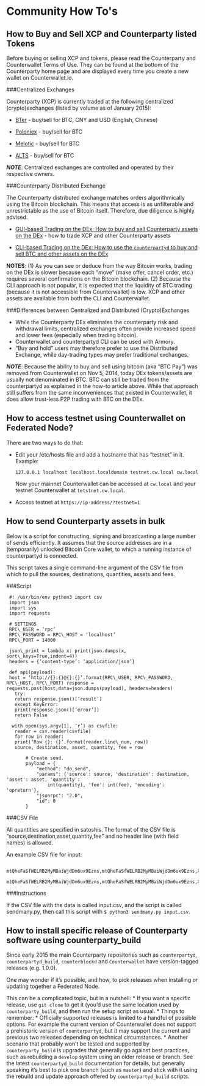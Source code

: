 Community How To's
==================

How to Buy and Sell XCP and Counterparty listed Tokens
-------------------------------------------------------

Before buying or selling XCP and tokens, please read the Counterparty
and Counterwallet Terms of Use. They can be found at the bottom of the
Counterparty home page and are displayed every time you create a new
wallet on Counterwallet.io.

###Centralized Exchanges

Counterparty (XCP) is currently traded at the following centralized (crypto)exchanges (listed by volume as of January 2015): 

* [BTer](https://bter.com/trade/xcp_btc) - buy/sell for BTC, CNY and USD (English, Chinese) 

* [Poloniex](https://poloniex.com/exchange/btc_xcp) - buy/sell for BTC 

* [Melotic](https://www.melotic.com/markets/xcp-btc) - buy/sell for BTC 

* [ALTS](https://alts.trade/trade/XCP/BTC) - buy/sell for BTC

***NOTE***: Centralized exchanges are controlled and operated by their
respective owners.

###Counterparty Distributed Exchange

The Counterparty distributed exchange matches orders algorithmically using the Bitcoin blockchain. This means that access is as unfilterable and unrestrictable as the use of Bitcoin itself. Therefore, due diligence is highly advised.

-  [GUI-based Trading on the DEx: How to buy and sell Counterparty assets on the DEx](http://support.counterparty.io/solution/categories/5000013624/folders/5000021046/articles/5000527145-buy-and-sell-assets-tokens-on-the-dex-using-xcp) - how to trade XCP and other Counterparty assets

- [CLI-based Trading on the DEx: How to use the ``counterpartyd`` to buy and sell BTC and other assets on the DEx](http://support.counterparty.io/support/solutions/articles/5000499251-manual-btc-sell-ing-on-the-counterparty-distributed-exchange-dex-using-counterpartyd)

**NOTES**: (1) As you can see or deduce from the way Bitcoin works,
trading on the DEx is slower because each “move” (make offer, cancel
order, etc.) requires several confirmations on the Bitcoin blockchain.
(2) Because the CLI approach is not popular, it is expected that the
liquidity of BTC trading (because it is not accessible from
Counterwallet) is low. XCP and other assets are available from both the
CLI and Counterwallet.

###Differences between Centralized and Distributed (Crypto)Exchanges

-  While the Counterparty DEx eliminates the counterparty risk and
   withdrawal limits, centralized exchanges often provide increased
   speed and lower fees (especially when trading bitcoin).
-  Counterwallet and counterpartyd CLI can be used with Armory.
-  “Buy and hold” users may therefore prefer to use the Distributed
   Exchange, while day-trading types may prefer traditional exchanges.

***NOTE***: Because the ability to buy and sell using bitcoin (aka “BTC
Pay”) was removed from Counterwallet on Nov 5, 2014, today DEx
tokens/assets are usually not denominated in BTC. BTC can still be
traded from the counterpartyd as explained in the how-to article above.
While that approach still suffers from the same inconveniences that
existed in Counterwallet, it does allow trust-less P2P trading with BTC
on the DEx.


How to access testnet using Counterwallet on Federated Node?
------------------------------------------------------------

There are two ways to do that:

-  Edit your /etc/hosts file and add a hostname that has “testnet” in
   it. Example:

       127.0.0.1 localhost localhost.localdomain testnet.cw.local cw.local

   Now your mainnet Counterwallet can be accessed at ``cw.local`` and
   your testnet Counterwallet at ``tetstnet.cw.local``.
-  Access testnet at ``https://ip-address/?testnet=1``

How to send Counterparty assets in bulk
---------------------------------------

Below is a script for constructing, signing and broadcasting a large
number of sends efficiently. It assumes that the source addresses are in
a (temporarily) unlocked Bitcoin Core wallet, to which a running
instance of counterpartyd is connected.

This script takes a single command-line argument of the CSV file from
which to pull the sources, destinations, quantities, assets and fees.

###Script
  

     #! /usr/bin/env python3 import csv
     import json
     import sys
     import requests
     
     # SETTINGS
     RPC\_USER = ‘rpc’
     RPC\_PASSWORD = RPC\_HOST = ‘localhost’
     RPC\_PORT = 14000
     
     json\_print = lambda x: print(json.dumps(x, sort\_keys=True,indent=4))
     headers = {‘content-type’: ‘application/json’}
     
     def api(payload):
     host = ‘http://{}:{}@{}:{}’.format(RPC\_USER, RPC\_PASSWORD, RPC\_HOST, RPC\_PORT) response = requests.post(host,data=json.dumps(payload), headers=headers)
       try:
       return response.json()[‘result’]
       except KeyError:
       print(response.json()[‘error’])
       return False
     
      with open(sys.argv[1], ‘r’) as csvfile:
       reader = csv.reader(csvfile)
       for row in reader:
       print(‘Row {}: {}’.format(reader.line\_num, row))
       source, destination, asset, quantity, fee = row
   
           # Create send.                                                          
           payload = {                                                             
               "method": "do_send",                                            
               "params": {'source': source, 'destination': destination, 'asset': asset, 'quantity': 
                   int(quantity), 'fee': int(fee), 'encoding': 'opreturn'},
               "jsonrpc": "2.0",                                                   
               "id": 0                                                             
           }                         
           

###CSV File

All quantities are specified in satoshis. The format of the CSV file is
“source,destination,asset,quantity,fee” and no header line (with field
names) is allowed.

An example CSV file for input:


       mtQheFaSfWELRB2MyMBaiWjdDm6ux9Ezns,mtQheFaSfWELRB2MyMBaiWjdDm6ux9Ezns,XCP,100000000,150
       mtQheFaSfWELRB2MyMBaiWjdDm6ux9Ezns,mtQheFaSfWELRB2MyMBaiWjdDm6ux9Ezns,XCP,200000000,100

###Instructions

If the CSV file with the data is called input.csv, and the script is
called sendmany.py, then call this script with
``$ python3 sendmany.py input.csv``.


How to install specific release of Counterparty software using counterparty_build
--------------------------------------------------------------------------------------------------------------

Since early 2015 the main Counterparty repositories such as
``counterpartyd``, ``counterpartyd_build``, ``counterblockd`` and
``Counterwallet`` have version-tagged releases (e.g. 1.0.0).

One may wonder if it’s possible, and how, to pick releases when
installing or updating together a Federated Node.

This can be a complicated topic, but in a nutshell: \* If you want a
specific release, use ``git clone`` to get it (you’d use the same
location used by ``counterparty_build``, and then run the setup script
as usual. \* Things to remember: \* Officially supported releases is
limited to a handful of possible options. For example the current
version of Counterwallet does not support a prehistoric version of
``counterpartyd``, but it may support the current and previous two
releases depending on technical circumstances. \* Another scenario that
probably won’t be tested and supported by ``counterparty_build`` is
upgrades that generally go against best practices, such as rebuilding a
``develop`` system using an older release or branch. See the latest
``counterpartyd_build`` documentation for details, but generally
speaking it’s best to pick one branch (such as ``master``) and stick
with it using the rebuild and update approach offered by
``counterpartyd_build`` scripts.
